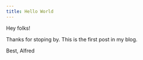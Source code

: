 ```yaml
---
title: Hello World
---
```


Hey folks!

Thanks for stoping by. This is the first post in my blog.

Best,
Alfred
